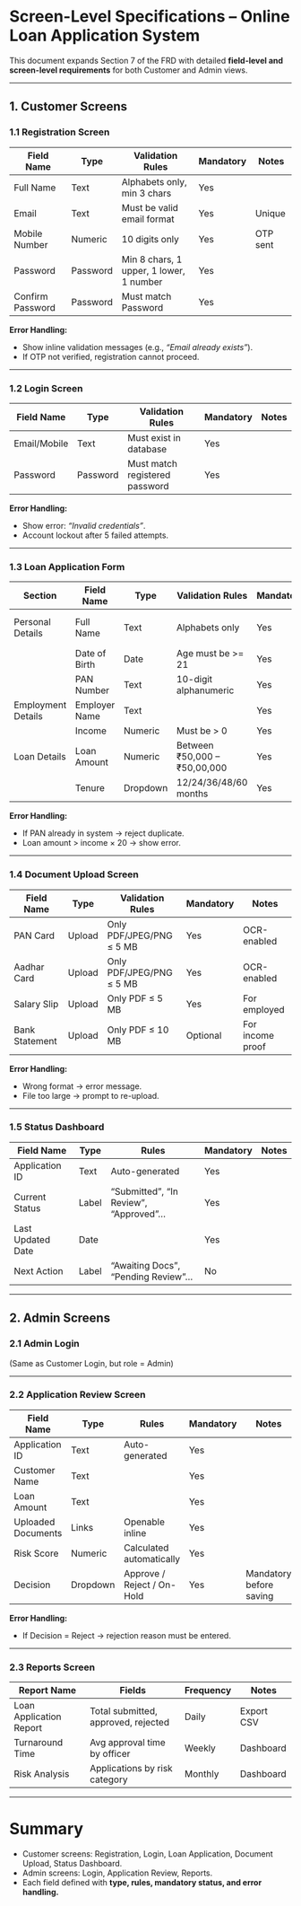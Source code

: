 # Screen-Level Specifications – Online Loan Application System

This document expands Section 7 of the FRD with detailed **field-level and screen-level requirements** for both Customer and Admin views.  

---

## 1. Customer Screens  

### 1.1 Registration Screen  

| Field Name        | Type        | Validation Rules                            | Mandatory | Notes |
|-------------------|------------|---------------------------------------------|-----------|-------|
| Full Name         | Text       | Alphabets only, min 3 chars                 | Yes       |       |
| Email             | Text       | Must be valid email format                  | Yes       | Unique |
| Mobile Number     | Numeric    | 10 digits only                              | Yes       | OTP sent |
| Password          | Password   | Min 8 chars, 1 upper, 1 lower, 1 number     | Yes       |       |
| Confirm Password  | Password   | Must match Password                         | Yes       |       |

**Error Handling:**  
- Show inline validation messages (e.g., *“Email already exists”*).  
- If OTP not verified, registration cannot proceed.  

---

### 1.2 Login Screen  

| Field Name   | Type      | Validation Rules               | Mandatory | Notes |
|--------------|----------|--------------------------------|-----------|-------|
| Email/Mobile | Text     | Must exist in database          | Yes       |       |
| Password     | Password | Must match registered password | Yes       |       |

**Error Handling:**  
- Show error: *“Invalid credentials”*.  
- Account lockout after 5 failed attempts.  

---

### 1.3 Loan Application Form  

| Section            | Field Name         | Type        | Validation Rules                        | Mandatory | Notes |
|--------------------|-------------------|------------|-----------------------------------------|-----------|-------|
| Personal Details   | Full Name          | Text       | Alphabets only                          | Yes       | Pre-filled if registered |
|                    | Date of Birth      | Date       | Age must be >= 21                       | Yes       |       |
|                    | PAN Number         | Text       | 10-digit alphanumeric                   | Yes       | Unique |
| Employment Details | Employer Name      | Text       |                                         | Yes       |       |
|                    | Income             | Numeric    | Must be > 0                             | Yes       |       |
| Loan Details       | Loan Amount        | Numeric    | Between ₹50,000 – ₹50,00,000            | Yes       |       |
|                    | Tenure             | Dropdown   | 12/24/36/48/60 months                   | Yes       |       |

**Error Handling:**  
- If PAN already in system → reject duplicate.  
- Loan amount > income × 20 → show error.  

---

### 1.4 Document Upload Screen  

| Field Name   | Type    | Validation Rules            | Mandatory | Notes |
|--------------|--------|-----------------------------|-----------|-------|
| PAN Card     | Upload | Only PDF/JPEG/PNG ≤ 5 MB    | Yes       | OCR-enabled |
| Aadhar Card  | Upload | Only PDF/JPEG/PNG ≤ 5 MB    | Yes       | OCR-enabled |
| Salary Slip  | Upload | Only PDF ≤ 5 MB             | Yes       | For employed |
| Bank Statement | Upload | Only PDF ≤ 10 MB          | Optional  | For income proof |

**Error Handling:**  
- Wrong format → error message.  
- File too large → prompt to re-upload.  

---

### 1.5 Status Dashboard  

| Field Name          | Type     | Rules                                   | Mandatory | Notes |
|---------------------|---------|-----------------------------------------|-----------|-------|
| Application ID      | Text    | Auto-generated                          | Yes       |       |
| Current Status      | Label   | “Submitted”, “In Review”, “Approved”…   | Yes       |       |
| Last Updated Date   | Date    |                                         | Yes       |       |
| Next Action         | Label   | “Awaiting Docs”, “Pending Review”…      | No        |       |

---

## 2. Admin Screens  

### 2.1 Admin Login  

(Same as Customer Login, but role = Admin)  

---

### 2.2 Application Review Screen  

| Field Name          | Type     | Rules                                   | Mandatory | Notes |
|---------------------|---------|-----------------------------------------|-----------|-------|
| Application ID      | Text    | Auto-generated                          | Yes       |       |
| Customer Name       | Text    |                                         | Yes       |       |
| Loan Amount         | Text    |                                         | Yes       |       |
| Uploaded Documents  | Links   | Openable inline                         | Yes       |       |
| Risk Score          | Numeric | Calculated automatically                | Yes       |       |
| Decision            | Dropdown| Approve / Reject / On-Hold              | Yes       | Mandatory before saving |

**Error Handling:**  
- If Decision = Reject → rejection reason must be entered.  

---

### 2.3 Reports Screen  

| Report Name         | Fields                                   | Frequency | Notes |
|---------------------|------------------------------------------|-----------|-------|
| Loan Application Report | Total submitted, approved, rejected | Daily     | Export CSV |
| Turnaround Time     | Avg approval time by officer            | Weekly    | Dashboard |
| Risk Analysis       | Applications by risk category           | Monthly   | Dashboard |

---

# Summary  
- Customer screens: Registration, Login, Loan Application, Document Upload, Status Dashboard.  
- Admin screens: Login, Application Review, Reports.  
- Each field defined with **type, rules, mandatory status, and error handling.**  
